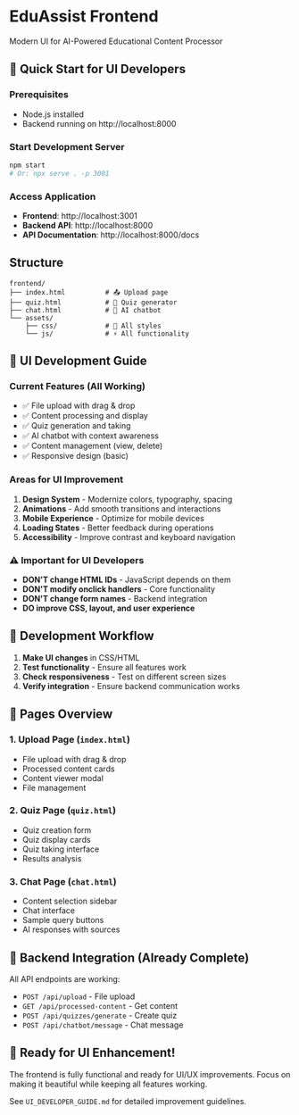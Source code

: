# EduAssist Frontend

Modern UI for AI-Powered Educational Content Processor

## 🚀 Quick Start for UI Developers

### Prerequisites
- Node.js installed
- Backend running on http://localhost:8000

### Start Development Server
```bash
npm start
# Or: npx serve . -p 3001
```

### Access Application
- **Frontend**: http://localhost:3001
- **Backend API**: http://localhost:8000
- **API Documentation**: http://localhost:8000/docs

## Structure
```
frontend/
├── index.html          # 📤 Upload page
├── quiz.html           # 🧠 Quiz generator  
├── chat.html           # 🤖 AI chatbot
└── assets/
    ├── css/            # 🎨 All styles
    └── js/             # ⚡ All functionality
```

## 🎨 UI Development Guide

### Current Features (All Working)
- ✅ File upload with drag & drop
- ✅ Content processing and display
- ✅ Quiz generation and taking
- ✅ AI chatbot with context awareness
- ✅ Content management (view, delete)
- ✅ Responsive design (basic)

### Areas for UI Improvement
1. **Design System** - Modernize colors, typography, spacing
2. **Animations** - Add smooth transitions and interactions
3. **Mobile Experience** - Optimize for mobile devices
4. **Loading States** - Better feedback during operations
5. **Accessibility** - Improve contrast and keyboard navigation

### ⚠️ Important for UI Developers
- **DON'T change HTML IDs** - JavaScript depends on them
- **DON'T modify onclick handlers** - Core functionality
- **DON'T change form names** - Backend integration
- **DO improve CSS, layout, and user experience**

## 🔧 Development Workflow

1. **Make UI changes** in CSS/HTML
2. **Test functionality** - Ensure all features work
3. **Check responsiveness** - Test on different screen sizes
4. **Verify integration** - Ensure backend communication works

## 📱 Pages Overview

### 1. Upload Page (`index.html`)
- File upload with drag & drop
- Processed content cards
- Content viewer modal
- File management

### 2. Quiz Page (`quiz.html`) 
- Quiz creation form
- Quiz display cards
- Quiz taking interface
- Results analysis

### 3. Chat Page (`chat.html`)
- Content selection sidebar
- Chat interface
- Sample query buttons
- AI responses with sources

## 🎯 Backend Integration (Already Complete)

All API endpoints are working:
- `POST /api/upload` - File upload
- `GET /api/processed-content` - Get content
- `POST /api/quizzes/generate` - Create quiz
- `POST /api/chatbot/message` - Chat message

## 🚀 Ready for UI Enhancement!

The frontend is fully functional and ready for UI/UX improvements. Focus on making it beautiful while keeping all features working.

See `UI_DEVELOPER_GUIDE.md` for detailed improvement guidelines.